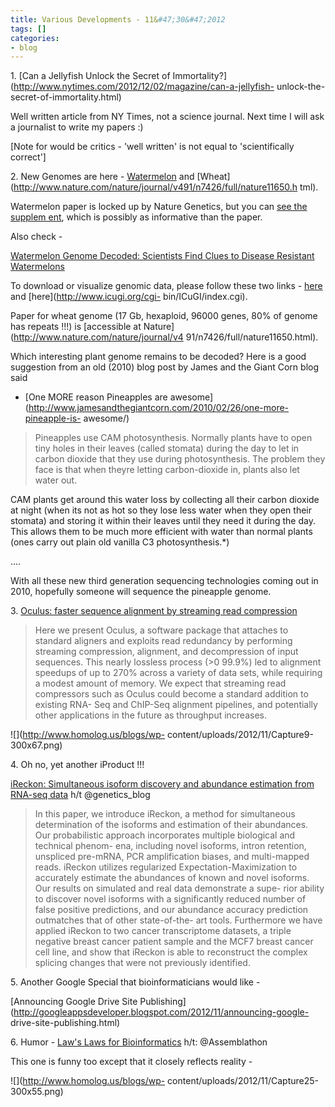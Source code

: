 ```yaml
---
title: Various Developments - 11&#47;30&#47;2012
tags: []
categories:
- blog
---
```

1\. [Can a Jellyfish Unlock the Secret of
Immortality?](http://www.nytimes.com/2012/12/02/magazine/can-a-jellyfish-
unlock-the-secret-of-immortality.html)
<!--more-->

Well written article from NY Times, not a science journal. Next time I will
ask a journalist to write my papers :)

[Note for would be critics - 'well written' is not equal to 'scientifically
correct']

2\. New Genomes are here -
[Watermelon](http://www.nature.com/ng/journal/vaop/ncurrent/full/ng.2470.html)
and [Wheat](http://www.nature.com/nature/journal/v491/n7426/full/nature11650.h
tml).

Watermelon paper is locked up by Nature Genetics, but you can [see the supplem
ent](http://www.nature.com/ng/journal/vaop/ncurrent/extref/ng.2470-S1.pdf),
which is possibly as informative than the paper.

Also check -

[Watermelon Genome Decoded: Scientists Find Clues to Disease Resistant
Watermelons](http://www.sciencedaily.com/releases/2012/11/121126151023.htm)

To download or visualize genomic data, please follow these two links -
[here](http://www.iwgi.org/) and [here](http://www.icugi.org/cgi-
bin/ICuGI/index.cgi).

Paper for wheat genome (17 Gb, hexaploid, 96000 genes, 80% of genome has
repeats !!!) is [accessible at Nature](http://www.nature.com/nature/journal/v4
91/n7426/full/nature11650.html).

Which interesting plant genome remains to be decoded? Here is a good
suggestion from an old (2010) blog post by James and the Giant Corn blog said
- [One MORE reason Pineapples are
awesome](http://www.jamesandthegiantcorn.com/2010/02/26/one-more-pineapple-is-
awesome/)

> Pineapples use CAM photosynthesis. Normally plants have to open tiny holes
in their leaves (called stomata) during the day to let in carbon dioxide that
they use during photosynthesis. The problem they face is that when theyre
letting carbon-dioxide in, plants also let water out.

CAM plants get around this water loss by collecting all their carbon dioxide
at night (when its not as hot so they lose less water when they open their
stomata) and storing it within their leaves until they need it during the day.
This allows them to be much more efficient with water than normal plants (ones
carry out plain old vanilla C3 photosynthesis.*)

....

With all these new third generation sequencing technologies coming out in
2010, hopefully someone will sequence the pineapple genome.

3\. [Oculus: faster sequence alignment by streaming read
compression](http://www.biomedcentral.com/1471-2105/13/297/abstract)

> Here we present Oculus, a software package that attaches to standard
aligners and exploits read redundancy by performing streaming compression,
alignment, and decompression of input sequences. This nearly lossless process
(>0 99.9%) led to alignment speedups of up to 270% across a variety of data
sets, while requiring a modest amount of memory. We expect that streaming read
compressors such as Oculus could become a standard addition to existing RNA-
Seq and ChIP-Seq alignment pipelines, and potentially other applications in
the future as throughput increases.

![](http://www.homolog.us/blogs/wp-
content/uploads/2012/11/Capture9-300x67.png)

4\. Oh no, yet another iProduct !!!

[iReckon: Simultaneous isoform discovery and abundance estimation from RNA-seq
data](http://genome.cshlp.org/content/early/2012/11/29/gr.142232.112.abstract)
h/t @genetics_blog

> In this paper, we introduce iReckon, a method for simultaneous determination
of the isoforms and estimation of their abundances. Our probabilistic approach
incorporates multiple biological and technical phenom- ena, including novel
isoforms, intron retention, unspliced pre-mRNA, PCR amplification biases, and
multi-mapped reads. iReckon utilizes regularized Expectation-Maximization to
accurately estimate the abundances of known and novel isoforms. Our results on
simulated and real data demonstrate a supe- rior ability to discover novel
isoforms with a significantly reduced number of false positive predictions,
and our abundance accuracy prediction outmatches that of other state-of-the-
art tools. Furthermore we have applied iReckon to two cancer transcriptome
datasets, a triple negative breast cancer patient sample and the MCF7 breast
cancer cell line, and show that iReckon is able to reconstruct the complex
splicing changes that were not previously identified.

5\. Another Google Special that bioinformaticians would like -

[Announcing Google Drive Site
Publishing](http://googleappsdeveloper.blogspot.com/2012/11/announcing-google-
drive-site-publishing.html)

6\. Humor - [Law's Laws for
Bioinformatics](http://bioinformatics.roslin.ac.uk/lawslaws/) h/t:
@Assemblathon

This one is funny too except that it closely reflects reality -

![](http://www.homolog.us/blogs/wp-
content/uploads/2012/11/Capture25-300x55.png)

